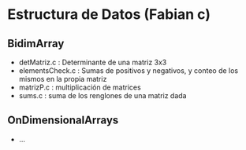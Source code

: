 # Estructura de Datos (Fabian c)

## BidimArray
- detMatriz.c : Determinante de una matriz 3x3
- elementsCheck.c : Sumas de positivos y negativos, y conteo de los mismos en la propia matriz
- matrizP.c : multiplicación de matrices
- sums.c : suma de los renglones de una matriz dada

## OnDimensionalArrays
 - ...
